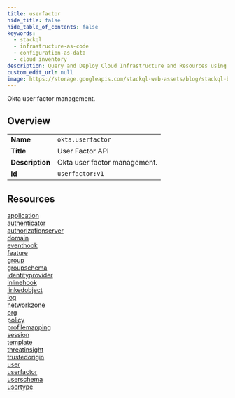 ```yaml
---
title: userfactor
hide_title: false
hide_table_of_contents: false
keywords:
  - stackql
  - infrastructure-as-code
  - configuration-as-data
  - cloud inventory
description: Query and Deploy Cloud Infrastructure and Resources using SQL
custom_edit_url: null
image: https://storage.googleapis.com/stackql-web-assets/blog/stackql-blog-post-featured-image.png
---
```

Okta user factor management.  
    

## Overview
<table><tbody>
<tr><td><b>Name</b></td><td><code>okta.userfactor</code></td></tr>
<tr><td><b>Title</b></td><td>User Factor API</td></tr>
<tr><td><b>Description</b></td><td>Okta user factor management.</td></tr>
<tr><td><b>Id</b></td><td><code>userfactor:v1</code></td></tr>
</tbody></table>

## Resources
<div class="row">
<div class="providerDocColumn">
<a href="/providers/okta/userfactor/application/index.md">application</a><br />
<a href="/providers/okta/userfactor/authenticator/index.md">authenticator</a><br />
<a href="/providers/okta/userfactor/authorizationserver/index.md">authorizationserver</a><br />
<a href="/providers/okta/userfactor/domain/index.md">domain</a><br />
<a href="/providers/okta/userfactor/eventhook/index.md">eventhook</a><br />
<a href="/providers/okta/userfactor/feature/index.md">feature</a><br />
<a href="/providers/okta/userfactor/group/index.md">group</a><br />
<a href="/providers/okta/userfactor/groupschema/index.md">groupschema</a><br />
<a href="/providers/okta/userfactor/identityprovider/index.md">identityprovider</a><br />
<a href="/providers/okta/userfactor/inlinehook/index.md">inlinehook</a><br />
<a href="/providers/okta/userfactor/linkedobject/index.md">linkedobject</a><br />
<a href="/providers/okta/userfactor/log/index.md">log</a><br />
</div>
<div class="providerDocColumn">
<a href="/providers/okta/userfactor/networkzone/index.md">networkzone</a><br />
<a href="/providers/okta/userfactor/org/index.md">org</a><br />
<a href="/providers/okta/userfactor/policy/index.md">policy</a><br />
<a href="/providers/okta/userfactor/profilemapping/index.md">profilemapping</a><br />
<a href="/providers/okta/userfactor/session/index.md">session</a><br />
<a href="/providers/okta/userfactor/template/index.md">template</a><br />
<a href="/providers/okta/userfactor/threatinsight/index.md">threatinsight</a><br />
<a href="/providers/okta/userfactor/trustedorigin/index.md">trustedorigin</a><br />
<a href="/providers/okta/userfactor/user/index.md">user</a><br />
<a href="/providers/okta/userfactor/userfactor/index.md">userfactor</a><br />
<a href="/providers/okta/userfactor/userschema/index.md">userschema</a><br />
<a href="/providers/okta/userfactor/usertype/index.md">usertype</a><br />
</div>
</div>
